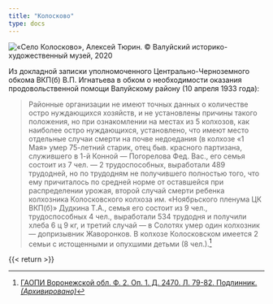 ```yaml
---
title: "Колосково"
type: docs
---
```


![«Село Колосково», Алексей Тюрин. © Валуйский историко-художественный музей, 2020](/static/img/golod/koloskovo.jpg "«Село Колосково», Алексей Тюрин. © Валуйский историко-художественный музей, 2020")

Из докладной записки уполномоченного Центрально-Черноземного обкома ВКП(б) В.П. Игнатьева в обком о необходимости оказания продовольственной помощи Валуйскому району (10 апреля 1933 года):

> Районные организации не имеют точных данных о количестве остро нуждающихся хозяйств, и не установлены причины такого положения, но при ознакомлении на местах из 5 колхозов, как наиболее остро нуждающихся, установлено, что имеют место отдельные случаи смерти на почве недоедания (в колхозе «1 Мая» умер 75-летний старик, отец быв. красного партизана, служившего в 1-й Конной — Погорелова Фед. Вас., его семья состоит из 7 чел. — 2 трудоспособных, выработали 489 трудодней, но по трудодням не получившего полностью того, что ему причиталось по средней норме от оставшейся при распределении урожая, второй случай смерти ребенка колхозника Колосковского колхоза им. «Ноябрьского пленума ЦК ВКП(б)» Дудкина Т.А., семья его состоит из 9 чел., трудоспособных 4 чел., выработали 534 трудодня и получили хлеба 6 ц 9 кг, и третий случай — в Солотях умер один колхозник — допризывник Жаворонков. В колхозе Колосковском имеется 2 семьи с истощенными и опухшими детьми (8 чел.).[^1]

[^1]: [ГАОПИ Воронежской обл. Ф. 2. Оп. 1. Д. 2470. Л. 79-82. Подлинник.](http://istmat.info/node/30495) *[(Архивировано)](http://web.archive.org/web/20190224111400/http://istmat.info/node/30495)*

{{< return >}}
